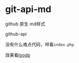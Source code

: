 # git-api-md

github 原生 md样式

github-api

没有什么难点代码，祥看`index.php`

效果看<a href="http://md.loodp.com">loodp</a>
